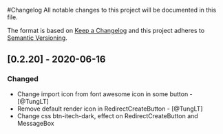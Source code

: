 #Changelog
All notable changes to this project will be documented in this file.

The format is based on [Keep a Changelog](http://keepachangelog.com/en/1.0.0/)
and this project adheres to [Semantic Versioning](http://semver.org/spec/v2.0.0.html).

## [0.2.20] - 2020-06-16
### Changed
- Change import icon from font awesome icon in some button - [@TungLT]
- Remove default render icon in RedirectCreateButton - [@TungLT]
- Change css btn-itech-dark, effect on RedirectCreateButton and MessageBox

